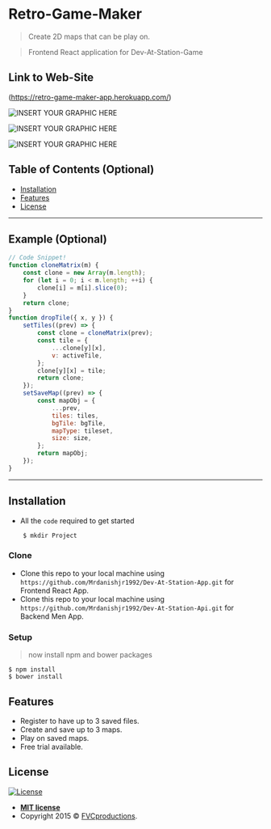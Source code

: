 # Retro-Game-Maker

> Create 2D maps that can be play on.

> Frontend React application for Dev-At-Station-Game

## Link to Web-Site

(https://retro-game-maker-app.herokuapp.com/)

![INSERT YOUR GRAPHIC HERE](https://github.com/Mrdanishjr1992/Retro-Game-Maker/blob/main/public/images/misc/img-3.png)

![INSERT YOUR GRAPHIC HERE](https://github.com/Mrdanishjr1992/Retro-Game-Maker/blob/main/public/images/misc/img-2.png)

![INSERT YOUR GRAPHIC HERE](https://github.com/Mrdanishjr1992/Retro-Game-Maker/blob/main/public/images/misc/img-1.png)

## Table of Contents (Optional)

- [Installation](#installation)
- [Features](#features)
- [License](#license)

---

## Example (Optional)

```javascript
// Code Snippet!
function cloneMatrix(m) {
	const clone = new Array(m.length);
	for (let i = 0; i < m.length; ++i) {
		clone[i] = m[i].slice(0);
	}
	return clone;
}
function dropTile({ x, y }) {
	setTiles((prev) => {
		const clone = cloneMatrix(prev);
		const tile = {
			...clone[y][x],
			v: activeTile,
		};
		clone[y][x] = tile;
		return clone;
	});
	setSaveMap((prev) => {
		const mapObj = {
			...prev,
			tiles: tiles,
			bgTile: bgTile,
			mapType: tileset,
			size: size,
		};
		return mapObj;
	});
}
```

---

## Installation

- All the `code` required to get started

```shell
    $ mkdir Project
```

### Clone

- Clone this repo to your local machine using `https://github.com/Mrdanishjr1992/Dev-At-Station-App.git` for Frontend React App.
- Clone this repo to your local machine using `https://github.com/Mrdanishjr1992/Dev-At-Station-Api.git` for Backend Men App.

### Setup

> now install npm and bower packages

```shell
$ npm install
$ bower install
```

## Features

- Register to have up to 3 saved files.
- Create and save up to 3 maps.
- Play on saved maps.
- Free trial available.

## License

[![License](http://img.shields.io/:license-mit-blue.svg?style=flat-square)](http://badges.mit-license.org)

- **[MIT license](http://opensource.org/licenses/mit-license.php)**
- Copyright 2015 © <a href="http://fvcproductions.com" target="_blank">FVCproductions</a>.
